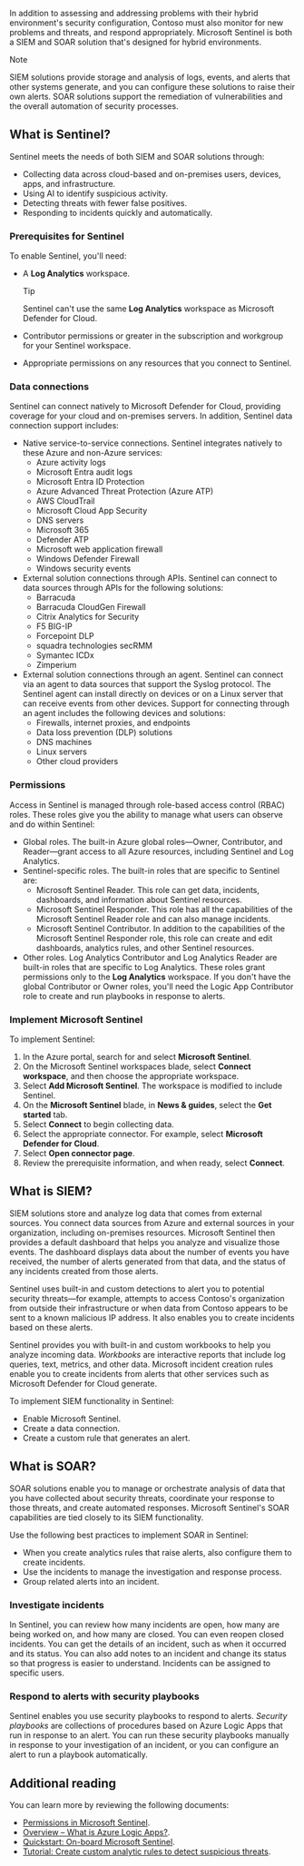 In addition to assessing and addressing problems with their hybrid environment's security configuration, Contoso must also monitor for new problems and threats, and respond appropriately. Microsoft Sentinel is both a SIEM and SOAR solution that's designed for hybrid environments.

> [!NOTE]
> SIEM solutions provide storage and analysis of logs, events, and alerts that other systems generate, and you can configure these solutions to raise their own alerts. SOAR solutions support the remediation of vulnerabilities and the overall automation of security processes.

## What is Sentinel?

Sentinel meets the needs of both SIEM and SOAR solutions through:

- Collecting data across cloud-based and on-premises users, devices, apps, and infrastructure.
- Using AI to identify suspicious activity.
- Detecting threats with fewer false positives.
- Responding to incidents quickly and automatically.

### Prerequisites for Sentinel

To enable Sentinel, you'll need:

- A **Log Analytics** workspace.

    > [!TIP]
    > Sentinel can't use the same **Log Analytics** workspace as Microsoft Defender for Cloud.

- Contributor permissions or greater in the subscription and workgroup for your Sentinel workspace.
- Appropriate permissions on any resources that you connect to Sentinel.

### Data connections

Sentinel can connect natively to Microsoft Defender for Cloud, providing coverage for your cloud and on-premises servers. In addition, Sentinel data connection support includes:

- Native service-to-service connections. Sentinel integrates natively to these Azure and non-Azure services:
  - Azure activity logs
  - Microsoft Entra audit logs
  - Microsoft Entra ID Protection
  - Azure Advanced Threat Protection (Azure ATP)
  - AWS CloudTrail
  - Microsoft Cloud App Security
  - DNS servers
  - Microsoft 365
  - Defender ATP
  - Microsoft web application firewall
  - Windows Defender Firewall
  - Windows security events
- External solution connections through APIs. Sentinel can connect to data sources through APIs for the following solutions:
  - Barracuda
  - Barracuda CloudGen Firewall
  - Citrix Analytics for Security
  - F5 BIG-IP
  - Forcepoint DLP
  - squadra technologies secRMM
  - Symantec ICDx
  - Zimperium
- External solution connections through an agent. Sentinel can connect via an agent to data sources that support the Syslog protocol. The Sentinel agent can install directly on devices or on a Linux server that can receive events from other devices. Support for connecting through an agent includes the following devices and solutions:
  - Firewalls, internet proxies, and endpoints
  - Data loss prevention (DLP) solutions
  - DNS machines
  - Linux servers
  - Other cloud providers

### Permissions

Access in Sentinel is managed through role-based access control (RBAC) roles. These roles give you the ability to manage what users can observe and do within Sentinel:

- Global roles. The built-in Azure global roles&mdash;Owner, Contributor, and Reader&mdash;grant access to all Azure resources, including Sentinel and Log Analytics.
- Sentinel-specific roles. The built-in roles that are specific to Sentinel are:
  - Microsoft Sentinel Reader. This role can get data, incidents, dashboards, and information about Sentinel resources.
  - Microsoft Sentinel Responder. This role has all the capabilities of the Microsoft Sentinel Reader role and can also manage incidents.
  - Microsoft Sentinel Contributor. In addition to the capabilities of the Microsoft Sentinel Responder role, this role can create and edit dashboards, analytics rules, and other Sentinel resources.
- Other roles. Log Analytics Contributor and Log Analytics Reader are built-in roles that are specific to Log Analytics. These roles grant permissions only to the **Log Analytics** workspace. If you don't have the global Contributor or Owner roles, you'll need the Logic App Contributor role to create and run playbooks in response to alerts.

### Implement Microsoft Sentinel

To implement Sentinel:

1. In the Azure portal, search for and select **Microsoft Sentinel**.
2. On the Microsoft Sentinel workspaces blade, select **Connect workspace**, and then choose the appropriate workspace.
3. Select **Add Microsoft Sentinel**. The workspace is modified to include Sentinel.
4. On the **Microsoft Sentinel** blade, in **News & guides**, select the **Get started** tab.
5. Select **Connect** to begin collecting data.
6. Select the appropriate connector. For example, select **Microsoft Defender for Cloud**.
7. Select **Open connector page**.
8. Review the prerequisite information, and when ready, select **Connect**.

## What is SIEM?

SIEM solutions store and analyze log data that comes from external sources. You connect data sources from Azure and external sources in your organization, including on-premises resources. Microsoft Sentinel then provides a default dashboard that helps you analyze and visualize those events. The dashboard displays data about the number of events you have received, the number of alerts generated from that data, and the status of any incidents created from those alerts.

Sentinel uses built-in and custom detections to alert you to potential security threats&mdash;for example, attempts to access Contoso's organization from outside their infrastructure or when data from Contoso appears to be sent to a known malicious IP address. It also enables you to create incidents based on these alerts.

Sentinel provides you with built-in and custom workbooks to help you analyze incoming data. *Workbooks* are interactive reports that include log queries, text, metrics, and other data. Microsoft incident creation rules enable you to create incidents from alerts that other services such as Microsoft Defender for Cloud generate.

To implement SIEM functionality in Sentinel:

- Enable Microsoft Sentinel.
- Create a data connection.
- Create a custom rule that generates an alert.

## What is SOAR?

SOAR solutions enable you to manage or orchestrate analysis of data that you have collected about security threats, coordinate your response to those threats, and create automated responses. Microsoft Sentinel's SOAR capabilities are tied closely to its SIEM functionality.

Use the following best practices to implement SOAR in Sentinel:

- When you create analytics rules that raise alerts, also configure them to create incidents.
- Use the incidents to manage the investigation and response process.
- Group related alerts into an incident.

### Investigate incidents

In Sentinel, you can review how many incidents are open, how many are being worked on, and how many are closed. You can even reopen closed incidents. You can get the details of an incident, such as when it occurred and its status. You can also add notes to an incident and change its status so that progress is easier to understand. Incidents can be assigned to specific users.

### Respond to alerts with security playbooks

Sentinel enables you use security playbooks to respond to alerts. *Security playbooks* are collections of procedures based on Azure Logic Apps that run in response to an alert. You can run these security playbooks manually in response to your investigation of an incident, or you can configure an alert to run a playbook automatically.

## Additional reading

You can learn more by reviewing the following documents:

- [Permissions in Microsoft Sentinel](https://aka.ms/sentinel-roles?azure-portal=true).
- [Overview – What is Azure Logic Apps?](https://aka.ms/logic-apps-overview?azure-portal=true).
- [Quickstart: On-board Microsoft Sentinel](https://aka.ms/quickstart-onboard?azure-portal=true).
- [Tutorial: Create custom analytic rules to detect suspicious threats](https://aka.ms/tutorial-detect-threats-custom?azure-portal=true).
